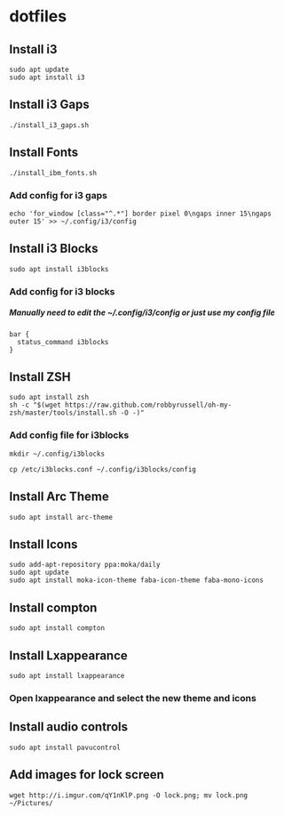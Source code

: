 # dotfiles

## Install i3
    sudo apt update
    sudo apt install i3

## Install i3 Gaps
    ./install_i3_gaps.sh

## Install Fonts
    ./install_ibm_fonts.sh

### Add config for i3 gaps
    echo 'for_window [class="^.*"] border pixel 0\ngaps inner 15\ngaps outer 15' >> ~/.config/i3/config

## Install i3 Blocks
    sudo apt install i3blocks
### Add config for i3 blocks
##### Manually need to edit the ~/.config/i3/config or just use my config file
    bar {
      status_command i3blocks
    }


## Install ZSH
    sudo apt install zsh
    sh -c "$(wget https://raw.github.com/robbyrussell/oh-my-zsh/master/tools/install.sh -O -)"

### Add config file for i3blocks
    mkdir ~/.config/i3blocks

    cp /etc/i3blocks.conf ~/.config/i3blocks/config


## Install Arc Theme
    sudo apt install arc-theme

## Install Icons
    sudo add-apt-repository ppa:moka/daily
    sudo apt update
    sudo apt install moka-icon-theme faba-icon-theme faba-mono-icons

## Install compton
    sudo apt install compton

## Install Lxappearance
    sudo apt install lxappearance

### Open lxappearance and select the new theme and icons

## Install audio controls
    sudo apt install pavucontrol

## Add images for lock screen
    wget http://i.imgur.com/qY1nKlP.png -O lock.png; mv lock.png ~/Pictures/